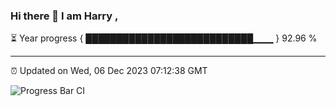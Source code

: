 ### Hi there 👋 I am Harry , 

⏳ Year progress { ███████████████████████████▁▁▁ } 92.96 %

---

⏰ Updated on Wed, 06 Dec 2023 07:12:38 GMT

![Progress Bar CI](https://github.com/duykhang68/duykhang68/workflows/Progress%20Bar%20CI/badge.svg)
